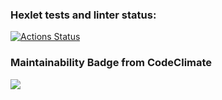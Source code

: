 ### Hexlet tests and linter status:
[![Actions Status](https://github.com/Kysto27/frontend-project-44/workflows/hexlet-check/badge.svg)](https://github.com/Kysto27/frontend-project-44/actions)

### Maintainability Badge from CodeClimate
<a href="https://codeclimate.com/github/Kysto27/frontend-project-44/maintainability"><img src="https://api.codeclimate.com/v1/badges/aac19228216d1a741f37/maintainability" /></a>